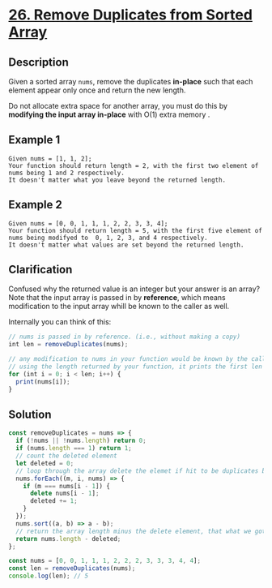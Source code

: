 # [26. Remove Duplicates from Sorted Array](https://leetcode.com/problems/remove-duplicates-from-sorted-array/)

## Description

Given a sorted array `nums`, remove the duplicates **in-place** such that each element appear only once and return the new length.

Do not allocate extra space for another array, you must do this by **modifying the input array in-place** with O(1) extra memory
.

## Example 1

```example
Given nums = [1, 1, 2];
Your function should return length = 2, with the first two element of nums being 1 and 2 respectively.
It doesn't matter what you leave beyond the returned length.
```

## Example 2

```example
Given nums = [0, 0, 1, 1, 1, 2, 2, 3, 3, 4];
Your function should return length = 5, with the first five element of nums being modifyed to  0, 1, 2, 3, and 4 respectively.
It doesn't matter what values are set beyond the returned length.
```

## Clarification

Confused why the returned value is an integer but your answer is an array?
Note that the input array is passed in by **reference**, which means modification to the input array whill be known to the caller as well.

Internally you can think of this:

```javascript
// nums is passed in by reference. (i.e., without making a copy)
int len = removeDuplicates(nums);

// any modification to nums in your function would be known by the caller.
// using the length returned by your function, it prints the first len elements.
for (int i = 0; i < len; i++) {
  print(nums[i]);
}
```

## Solution

```javascript
const removeDuplicates = nums => {
  if (!nums || !nums.length) return 0;
  if (nums.length === 1) return 1;
  // count the deleted element
  let deleted = 0;
  // loop through the array delete the elemet if hit to be duplicates by compair with the previews one
  nums.forEach((m, i, nums) => {
    if (m === nums[i - 1]) {
      delete nums[i - 1];
      deleted += 1;
    }
  });
  nums.sort((a, b) => a - b);
  // return the array length minus the delete element, that what we got.
  return nums.length - deleted;
};

const nums = [0, 0, 1, 1, 1, 2, 2, 2, 3, 3, 3, 4, 4];
const len = removeDuplicates(nums);
console.log(len); // 5
```
